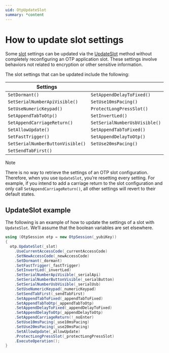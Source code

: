 ```yaml
---
uid: OtpUpdateSlot
summary: *content
---
```


<!-- Copyright 2021 Yubico AB

Licensed under the Apache License, Version 2.0 (the "License");
you may not use this file except in compliance with the License.
You may obtain a copy of the License at

    http://www.apache.org/licenses/LICENSE-2.0

Unless required by applicable law or agreed to in writing, software
distributed under the License is distributed on an "AS IS" BASIS,
WITHOUT WARRANTIES OR CONDITIONS OF ANY KIND, either express or implied.
See the License for the specific language governing permissions and
limitations under the License. -->

# How to update slot settings

Some [slot](xref:OtpSlots) settings can be updated via the [UpdateSlot](xref:Yubico.YubiKey.Otp.Operations.UpdateSlot) method without completely reconfiguring an OTP application slot. These settings involve behaviors not related to encryption or other sensitive information.

The slot settings that can be updated include the following:

| Settings |          |
|----------|----------|
| ```SetDormant()``` | ```SetAppendDelayToFixed()``` |
| ```SetSerialNumberApiVisible()``` | ```SetUse10msPacing()``` |
| ```SetUseNumericKeypad()``` | ```ProtectLongPressSlot()``` |
| ```SetAppendTabToOtp()``` | ```SetInvertLed()``` |
| ```SetAppendCarriageReturn()``` | ```SetSerialNumberUsbVisible()``` |
| ```SetAllowUpdate()``` | ```SetAppendTabToFixed()``` |
| ```SetFastTrigger()``` | ```SetAppendDelayToOtp()``` |
| ```SetSerialNumberButtonVisible()``` | ```SetUse20msPacing()``` |
| ```SetSendTabFirst()``` | |

> [!NOTE]
> There is no way to retrieve the settings of an OTP slot configuration. Therefore, when you use ```UpdateSlot```, you’re resetting every setting. For example, if you intend to add a carriage return to the slot configuration and only call ```SetAppendCarriageReturn()```, all other settings will revert to their default states.

## UpdateSlot example

The following is an example of how to update the settings of a slot with ```UpdateSlot```. We’ll assume that the boolean variables are set elsewhere.

```C#
using (OtpSession otp = new OtpSession(_yubiKey))
{
  otp.UpdateSlot(_slot)
    .UseCurrentAccessCode(_currentAccessCode)
    .SetNewAccessCode(_newAccessCode)
    .SetDormant(_dormant)
    .SetFastTrigger(_fastTrigger)
    .SetInvertLed(_invertLed)
    .SetSerialNumberApiVisible(_serialApi)
    .SetSerialNumberButtonVisible(_serialButton)
    .SetSerialNumberUsbVisible(_serialUsb)
    .SetUseNumericKeypad(_numericKeypad)
    .SetSendTabFirst(_sendTabFirst)
    .SetAppendTabToFixed(_appendTabToFixed)
    .SetAppendTabToOtp(_appendTabToOtp)
    .SetAppendDelayToFixed(_appendDelayToFixed)
    .SetAppendDelayToOtp(_appendDelayToOtp)
    .SetAppendCarriageReturn(!_noEnter)
    .SetUse10msPacing(_use10msPacing)
    .SetUse20msPacing(_use20msPacing)
    .SetAllowUpdate(_allowUpdate)
    .ProtectLongPressSlot(_protectLongPressSlot)
    .ExecuteOperation();
}
```
